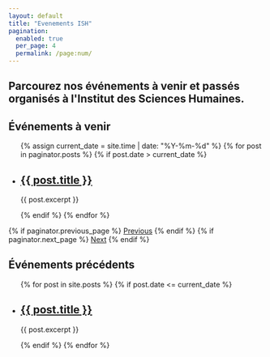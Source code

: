 ```yaml
---
layout: default
title: "Evenements ISH"
pagination:
  enabled: true
  per_page: 4
  permalink: /page:num/
---
```


## Parcourez nos événements à venir et passés organisés à l'Institut des Sciences Humaines.

## Événements à venir

<ul>
  {% assign current_date = site.time | date: "%Y-%m-%d" %}
  {% for post in paginator.posts %}
    {% if post.date > current_date %}
      <li>
        <h2><a href="{{ post.url }}">{{ post.title }}</a></h2>
        <p>{{ post.excerpt }}</p>
      </li>
    {% endif %}
  {% endfor %}
</ul>

<div class="pagination">
  {% if paginator.previous_page %}
    <a href="{{ paginator.previous_page_path }}">Previous</a>
  {% endif %}
  {% if paginator.next_page %}
    <a href="{{ paginator.next_page_path }}">Next</a>
  {% endif %}
</div>

## Événements précédents

<ul>
  {% for post in site.posts %}
    {% if post.date <= current_date %}
      <li>
        <h2><a href="{{ post.url }}">{{ post.title }}</a></h2>
        <p>{{ post.excerpt }}</p>
      </li>
    {% endif %}
  {% endfor %}
</ul>

